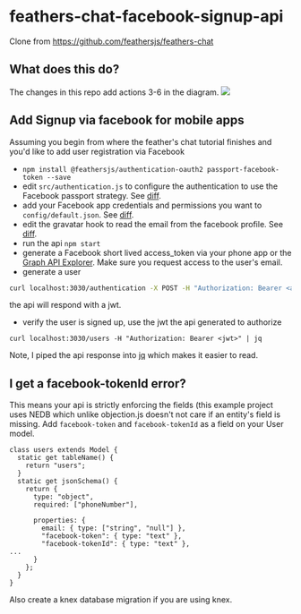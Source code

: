 # feathers-chat-facebook-signup-api

Clone from https://github.com/feathersjs/feathers-chat

## What does this do?

The changes in this repo add actions 3-6 in the diagram.
![](https://i.stack.imgur.com/HIybu.png)

## Add Signup via facebook for mobile apps

Assuming you begin from where the feather's chat tutorial finishes and you'd
like to add user registration via Facebook

* `npm install @feathersjs/authentication-oauth2 passport-facebook-token --save`
* edit `src/authentication.js` to configure the authentication to use the Facebook passport strategy. See [diff](https://github.com/morenoh149/feathers-chat-facebook-signup-api/commit/0286c89c7b24094ee3874bc340d6254ecfb95a28#diff-71d8cab214a29266b775cb63c40244d7R4).
* add your Facebook app credentials and permissions you want to `config/default.json`. See [diff](https://github.com/morenoh149/feathers-chat-facebook-signup-api/commit/0286c89c7b24094ee3874bc340d6254ecfb95a28#diff-71d8cab214a29266b775cb63c40244d7R13).
* edit the gravatar hook to read the email from the facebook profile. See [diff](https://github.com/morenoh149/feathers-chat-facebook-signup-api/commit/0286c89c7b24094ee3874bc340d6254ecfb95a28#diff-71d8cab214a29266b775cb63c40244d7R15).
* run the api `npm start`
* generate a Facebook short lived access_token via your phone app or the [Graph API Explorer](https://developers.facebook.com/tools/explorer). Make sure you request access to the user's email.
* generate a user
```sh
curl localhost:3030/authentication -X POST -H "Authorization: Bearer <access token>"
```
the api will respond with a jwt.
* verify the user is signed up, use the jwt the api generated to authorize
```
curl localhost:3030/users -H "Authorization: Bearer <jwt>" | jq
```
Note, I piped the api response into [jq](https://stedolan.github.io/jq/) which makes it easier to read.

## I get a facebook-tokenId error?

This means your api is strictly enforcing the fields (this example project uses NEDB which unlike objection.js doesn't not care if an entity's field is missing.
Add `facebook-token` and `facebook-tokenId` as a field on your User model.
```es
class users extends Model {
  static get tableName() {
    return "users";
  }
  static get jsonSchema() {
    return {
      type: "object",
      required: ["phoneNumber"],
                               
      properties: {
        email: { type: ["string", "null"] },
        "facebook-token": { type: "text" },
        "facebook-tokenId": { type: "text" },
...
      }
    };
  }
}
```
Also create a knex database migration if you are using knex.
